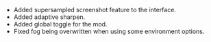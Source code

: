 - Added supersampled screenshot feature to the interface.
- Added adaptive sharpen.
- Added global toggle for the mod.
- Fixed fog being overwritten when using some environment options.